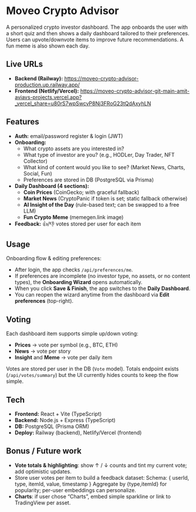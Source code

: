 # Moveo Crypto Advisor

A personalized crypto investor dashboard. The app onboards the user with a short quiz and then shows a daily dashboard tailored to their preferences. Users can upvote/downvote items to improve future recommendations. A fun meme is also shown each day.

## Live URLs
- **Backend (Railway):** https://moveo-crypto-advisor-production.up.railway.app/
- **Frontend (Netlify/Vercel):** https://moveo-crypto-advisor-git-main-amit-aviavs-projects.vercel.app?_vercel_share=u80rS7wpSwcvP8Nj3FRoG23tQdAxyhLN
  

## Features
- **Auth:** email/password register & login (JWT)
- **Onboarding:** 
  - What crypto assets are you interested in?
  - What type of investor are you? (e.g., HODLer, Day Trader, NFT Collector)
  - What kind of content would you like to see? (Market News, Charts, Social, Fun)
  - Preferences are stored in DB (PostgreSQL via Prisma)
- **Daily Dashboard (4 sections):**
  - **Coin Prices** (CoinGecko; with graceful fallback)
  - **Market News** (CryptoPanic if token is set; static fallback otherwise)
  - **AI Insight of the Day** (rule-based text; can be swapped to a free LLM)
  - **Fun Crypto Meme** (memegen.link image)
- **Feedback:** 👍/👎 votes stored per user for each item

## Usage
Onboarding flow & editing preferences:
- After login, the app checks `/api/preferences/me`.
- If preferences are incomplete (no investor type, no assets, or no content types), the **Onboarding Wizard** opens automatically.
- When you click **Save & Finish**, the app switches to the **Daily Dashboard**.
- You can reopen the wizard anytime from the dashboard via **Edit preferences** (top-right).

## Voting
Each dashboard item supports simple up/down voting:
- **Prices** → vote per symbol (e.g., BTC, ETH)
- **News** → vote per story
- **Insight** and **Meme** → vote per daily item

Votes are stored per user in the DB (`Vote` model). Totals endpoint exists
(`/api/votes/summary`) but the UI currently hides counts to keep the flow simple.

## Tech
- **Frontend:** React + Vite (TypeScript)
- **Backend:** Node.js + Express (TypeScript)
- **DB:** PostgreSQL (Prisma ORM)
- **Deploy:** Railway (backend), Netlify/Vercel (frontend)

## Bonus / Future work
- **Vote totals & highlighting**: show ↑ / ↓ counts and tint my current vote; add optimistic updates.
- Store user votes per item to build a feedback dataset:
    Schema: { userId, type, itemId, value, timestamp }
    Aggregate by {type,itemId} for popularity; per-user embeddings can personalize.
- **Charts**: if user chose “Charts”, embed simple sparkline or link to TradingView per asset.

